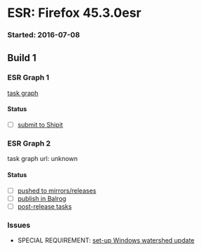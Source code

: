 # ESR: Firefox 45.3.0esr

### Started: 2016-07-08

## Build 1

### ESR Graph 1
[task graph](https://tools.taskcluster.net/task-group-inspector/#Ir4HsJdnSpS-FCPrudV4ww)

#### Status
- [ ] [submit to Shipit](https://wiki.mozilla.org/Release:Release_Automation_on_Mercurial:Starting_a_Release#Submit_to_Ship_It)

### ESR Graph 2
task graph url: unknown

#### Status
- [ ] [pushed to mirrors/releases](../how-tos/relpro.md#2-push-to-releases-dir-mirrors)
- [ ] [publish in Balrog](../how-tos/relpro.md#3-publish-in-balrog)
- [ ] [post-release tasks](../how-tos/relpro.md#4-post-release-step)

### Issues
- SPECIAL REQUIREMENT: [set-up Windows watershed update](https://bugzilla.mozilla.org/show_bug.cgi?id=1284904)


